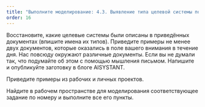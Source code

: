 ```yaml
---
title: "Выполните моделирование: 4.3. Выявление типа целевой системы по описаниям"
order: 16
---
```




Восстановите, какие целевые системы были описаны в приведённых документах (впишите имена их типов). Приведите примеры не менее двух документов, которые оказались в поле вашего внимания в течение дня. Нас повсюду окружают различные документы. Если вы не думали так, что подумайте об этом с помощью мышления письмом. Напишите и опубликуйте заготовку в блоге AISYSTANT.

Приведите примеры из рабочих и личных проектов.

Найдите в рабочем пространстве для моделирования соответствующее задание по номеру и выполните все его пункты.

